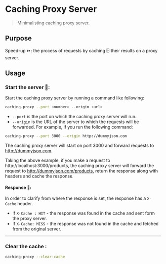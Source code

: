 # Caching Proxy Server
> Minimalisting caching proxy server.

## Purpose
Speed-up ⏩: the process of requests by caching 🗄️ their results on a proxy server.

## Usage
### Start the server 🚀:
Start the caching proxy server by running a command like following:
```bash
caching-proxy --port <number> --origin <url>
```
- `--port` is the port on which the caching proxy server will run.
- `--origin` is the URL of the server to which the requests will be forwarded.
For example, if you run the following command:
```bash
caching-proxy --port 3000 --origin http://dummyjson.com
```
The caching proxy server will start on port 3000 and forward requests to http://dummyjson.com.

Taking the above example, if you make a request to http://localhost:3000/products, the caching proxy server will forward the request to http://dummyjson.com/products, return the response along with headers and cache the response. 
#### Response 📎:
In order to clarify from where the response is set, the response has a `X-Cache` header.
- If `X-Cache : HIT` - the response was found in the cache and sent form the proxy server.
- If `X-Cache: MISS` - the response was not found in the cache and fetched from the original server.

---

### Clear the cache :
```bash
caching-proxy --clear-cache
```

